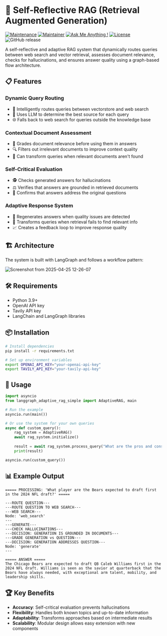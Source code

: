 # 🧠 Self-Reflective RAG (Retrieval Augmented Generation)

[![Maintenance](https://img.shields.io/badge/Maintained%3F-yes-green.svg)]()
[![Maintainer](https://img.shields.io/static/v1?label=Yevhen%20Ruban&message=Maintainer&color=red)](mailto:yevhen.ruban@extrawest.com)
[![Ask Me Anything !](https://img.shields.io/badge/Ask%20me-anything-1abc9c.svg)]()
[![License](https://img.shields.io/badge/License-Apache_2.0-blue.svg)](https://opensource.org/licenses/Apache-2.0)
![GitHub release](https://img.shields.io/badge/release-v1.0.0-blue)

A self-reflective and adaptive RAG system that dynamically routes queries between web search and vector retrieval, assesses document relevance, checks for hallucinations, and ensures answer quality using a graph-based flow architecture.

## 📋 Features

### Dynamic Query Routing
- 🔄 Intelligently routes queries between vectorstore and web search
- 🧠 Uses LLM to determine the best source for each query
- 🌐 Falls back to web search for queries outside the knowledge base

### Contextual Document Assessment
- 📑 Grades document relevance before using them in answers
- 🔍 Filters out irrelevant documents to improve context quality
- 🔄 Can transform queries when relevant documents aren't found

### Self-Critical Evaluation
- 🕵️ Checks generated answers for hallucinations
- ⚖️ Verifies that answers are grounded in retrieved documents
- 🎯 Confirms that answers address the original questions

### Adaptive Response System
- 🔁 Regenerates answers when quality issues are detected
- 🔄 Transforms queries when retrieval fails to find relevant info
- 📈 Creates a feedback loop to improve response quality

## 🏗️ Architecture

The system is built with LangGraph and follows a workflow pattern:

![Screenshot from 2025-04-25 12-26-07](https://github.com/user-attachments/assets/4ef149e0-dc3a-40e7-a07b-5abeef4bbc6e)


## 🛠️ Requirements

- Python 3.9+
- OpenAI API key
- Tavily API key
- LangChain and LangGraph libraries

## 📦 Installation

```bash
# Install dependencies
pip install -r requirements.txt

# Set up environment variables
export OPENAI_API_KEY="your-openai-api-key"
export TAVILY_API_KEY="your-tavily-api-key"
```

## 🚀 Usage

```python
import asyncio
from langgraph_adaptive_rag_simple import AdaptiveRAG, main

# Run the example
asyncio.run(main())

# Or use the system for your own queries
async def custom_query():
    rag_system = AdaptiveRAG()
    await rag_system.initialize()
    
    result = await rag_system.process_query("What are the pros and cons of RAG systems?")
    print(result)

asyncio.run(custom_query())
```

## 📊 Example Output

```
===== PROCESSING: 'What player are the Bears expected to draft first in the 2024 NFL draft?' =====

---ROUTE QUESTION---
---ROUTE QUESTION TO WEB SEARCH---
---WEB SEARCH---
Node: 'web_search'
---
---GENERATE---
---CHECK HALLUCINATIONS---
---DECISION: GENERATION IS GROUNDED IN DOCUMENTS---
---GRADE GENERATION vs QUESTION---
---DECISION: GENERATION ADDRESSES QUESTION---
Node: 'generate'
---

===== ANSWER =====
The Chicago Bears are expected to draft QB Caleb Williams first in the 2024 NFL draft. Williams is seen as the savior at quarterback that the Bears have always needed, with exceptional arm talent, mobility, and leadership skills.
```

## 🏆 Key Benefits

- **Accuracy**: Self-critical evaluation prevents hallucinations
- **Flexibility**: Handles both known topics and up-to-date information
- **Adaptability**: Transforms approaches based on intermediate results
- **Scalability**: Modular design allows easy extension with new components
